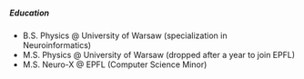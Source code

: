 ##### Education

 - B.S. Physics @ University of Warsaw (specialization in Neuroinformatics)
 - M.S. Physics @ University of Warsaw (dropped after a year to join EPFL)
 - M.S. Neuro-X @ EPFL (Computer Science Minor)

<!--
#### Education

 - B.S. Physics @ University of Warsaw (specialization in Neuroinformatics)
 - M.S. Physics @ University of Warsaw (dropped after a year to join EPFL)
 - M.S. Neuro-X @ EPFL (Computer Science Minor)

#### Work Experience

- Quantitative Researcher @ TradeLink LLC (2022-2023)
- ML Developer @ SkyTrading (2021-2022)
- Python Developer @ SkyGate (2021)

#### Academic Experience
- DL Researcher stipend intern @ AstroCeNT - Particle Astrophysics Science And Technology Centre (2021-2023)
- ML Researcher stipend intern @ Institute of Physical Chemistry, Polish Academy of Sciences (2021)

**Laz4rz/Laz4rz** is a ✨ _special_ ✨ repository because its `README.md` (this file) appears on your GitHub profile.

Here are some ideas to get you started:

- 🔭 I’m currently working on ...
- 🌱 I’m currently learning ...
- 👯 I’m looking to collaborate on ...
- 🤔 I’m looking for help with ...
- 💬 Ask me about ...
- 📫 How to reach me: ...
- 😄 Pronouns: ...
- ⚡ Fun fact: ...
-->
